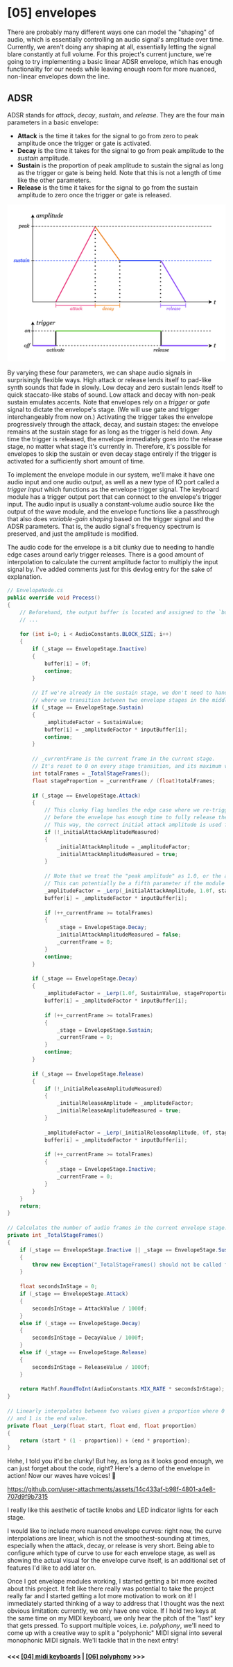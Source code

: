 # \[05\] envelopes

There are probably many different ways one can model the "shaping" of audio, which is essentially controlling an audio signal's amplitude over time. Currently, we aren't doing any shaping at all, essentially letting the signal blare constantly at full volume. For this project's current juncture, we're going to try implementing a basic linear ADSR envelope, which has enough functionality for our needs while leaving enough room for more nuanced, non-linear envelopes down the line.

## ADSR

ADSR stands for *attack*, *decay*, *sustain*, and *release*. They are the four main parameters in a basic envelope:
- **Attack** is the time it takes for the signal to go from zero to peak amplitude once the trigger or gate is activated.
- **Decay** is the time it takes for the signal to go from peak amplitude to the *sustain* amplitude.
- **Sustain** is the proportion of peak amplitude to sustain the signal as long as the trigger or gate is being held. Note that this is not a length of time like the other parameters.
- **Release** is the time it takes for the signal to go from the sustain amplitude to zero once the trigger or gate is released.

![](../images/adsr.png)

By varying these four parameters, we can shape audio signals in surprisingly flexible ways. High attack or release lends itself to pad-like synth sounds that fade in slowly. Low decay and zero sustain lends itself to quick staccato-like stabs of sound. Low attack and decay with non-peak sustain emulates accents. Note that envelopes rely on a *trigger* or *gate* signal to dictate the envelope's stage. (We will use gate and trigger interchangeably from now on.) Activating the trigger takes the envelope progressively through the attack, decay, and sustain stages: the envelope remains at the sustain stage for as long as the trigger is held down. Any time the trigger is released, the envelope immediately goes into the release stage, no matter what stage it's currently in. Therefore, it's possible for envelopes to skip the sustain or even decay stage entirely if the trigger is activated for a sufficiently short amount of time.

To implement the envelope module in our system, we'll make it have one audio input and one audio output, as well as a new type of IO port called a *trigger input* which functions as the envelope trigger signal. The keyboard module has a trigger output port that can connect to the envelope's trigger input. The audio input is usually a constant-volume audio source like the output of the wave module, and the envelope functions like a passthrough that also does *variable-gain shaping* based on the trigger signal and the ADSR parameters. That is, the audio signal's frequency spectrum is preserved, and just the amplitude is modified.

The audio code for the envelope is a bit clunky due to needing to handle edge cases around early trigger releases. There is a good amount of interpolation to calculate the current amplitude factor to multiply the input signal by. I've added comments just for this devlog entry for the sake of explanation.

```C#
// EnvelopeNode.cs
public override void Process()
{
    // Beforehand, the output buffer is located and assigned to the `buffer` array.
    // ...

    for (int i=0; i < AudioConstants.BLOCK_SIZE; i++)
    {
        if (_stage == EnvelopeStage.Inactive)
        {
            buffer[i] = 0f;
            continue;
        }

        // If we're already in the sustain stage, we don't need to handle the case
        // where we transition between two envelope stages in the middle of a block.
        if (_stage == EnvelopeStage.Sustain)
        {
            _amplitudeFactor = SustainValue;
            buffer[i] = _amplitudeFactor * inputBuffer[i];
            continue;
        }

        // _currentFrame is the current frame in the current stage.
        // It's reset to 0 on every stage transition, and its maximum value is totalFrames.
        int totalFrames = _TotalStageFrames();
        float stageProportion = _currentFrame / (float)totalFrames;

        if (_stage == EnvelopeStage.Attack)
        {
            // This clunky flag handles the edge case where we re-trigger the envelope
            // before the envelope has enough time to fully release the last trigger.
            // This way, the correct initial attack amplitude is used for amplitude interpolation.
            if (!_initialAttackAmplitudeMeasured)
            {
                _initialAttackAmplitude = _amplitudeFactor;
                _initialAttackAmplitudeMeasured = true;
            }

            // Note that we treat the "peak amplitude" as 1.0, or the amplitude of the input signal.
            // This can potentially be a fifth parameter if the module designer so chooses.
            _amplitudeFactor = _Lerp(_initialAttackAmplitude, 1.0f, stageProportion);
            buffer[i] = _amplitudeFactor * inputBuffer[i];

            if (++_currentFrame >= totalFrames)
            {
                _stage = EnvelopeStage.Decay;
                _initialAttackAmplitudeMeasured = false;
                _currentFrame = 0;
            }
            continue;
        }

        if (_stage == EnvelopeStage.Decay)
        {
            _amplitudeFactor = _Lerp(1.0f, SustainValue, stageProportion);
            buffer[i] = _amplitudeFactor * inputBuffer[i];

            if (++_currentFrame >= totalFrames)
            {
                _stage = EnvelopeStage.Sustain;
                _currentFrame = 0;
            }
            continue;
        }

        if (_stage == EnvelopeStage.Release)
        {
            if (!_initialReleaseAmplitudeMeasured)
            {
                _initialReleaseAmplitude = _amplitudeFactor;
                _initialReleaseAmplitudeMeasured = true;
            }

            _amplitudeFactor = _Lerp(_initialReleaseAmplitude, 0f, stageProportion);
            buffer[i] = _amplitudeFactor * inputBuffer[i];

            if (++_currentFrame >= totalFrames)
            {
                _stage = EnvelopeStage.Inactive;
                _currentFrame = 0;
            }
        }
    }
    return;
}

// Calculates the number of audio frames in the current envelope stage.
private int _TotalStageFrames()
{
    if (_stage == EnvelopeStage.Inactive || _stage == EnvelopeStage.Sustain)
    {
        throw new Exception("_TotalStageFrames() should not be called for inactive or sustain stages");
    }

    float secondsInStage = 0;
    if (_stage == EnvelopeStage.Attack)
    {
        secondsInStage = AttackValue / 1000f;
    }
    else if (_stage == EnvelopeStage.Decay)
    {
        secondsInStage = DecayValue / 1000f;
    }
    else if (_stage == EnvelopeStage.Release)
    {
        secondsInStage = ReleaseValue / 1000f;
    }

    return Mathf.RoundToInt(AudioConstants.MIX_RATE * secondsInStage);
}

// Linearly interpolates between two values given a proportion where 0 is the start value
// and 1 is the end value.
private float _Lerp(float start, float end, float proportion)
{
    return (start * (1 - proportion)) + (end * proportion);
}
```

Hehe, I told you it'd be clunky! But hey, as long as it looks good enough, we can just forget about the code, right? Here's a demo of the envelope in action! Now our waves have voices! 🥹

https://github.com/user-attachments/assets/14c433af-b98f-4801-a4e8-707d9f9b7315

I really like this aesthetic of tactile knobs and LED indicator lights for each stage.

I would like to include more nuanced envelope curves: right now, the curve interpolations are linear, which is not the smoothest-sounding at times, especially when the attack, decay, or release is very short. Being able to configure which type of curve to use for each envelope stage, as well as showing the actual visual for the envelope curve itself, is an additional set of features I'd like to add later on.

Once I got envelope modules working, I started getting a bit more excited about this project. It felt like there really was potential to take the project really far and I started getting a lot more motivation to work on it! I immediately started thinking of a way to address that I thought was the next obvious limitation: currently, we only have one voice. If I hold two keys at the same time on my MIDI keyboard, we only hear the pitch of the "last" key that gets pressed. To support multiple voices, i.e. *polyphony*, we'll need to come up with a creative way to split a "polyphonic" MIDI signal into several monophonic MIDI signals. We'll tackle that in the next entry!

#### <<< [\[04\] midi keyboards](./04_midi-keyboards.md) | [\[06\] polyphony](./06_polyphony.md) >>>
